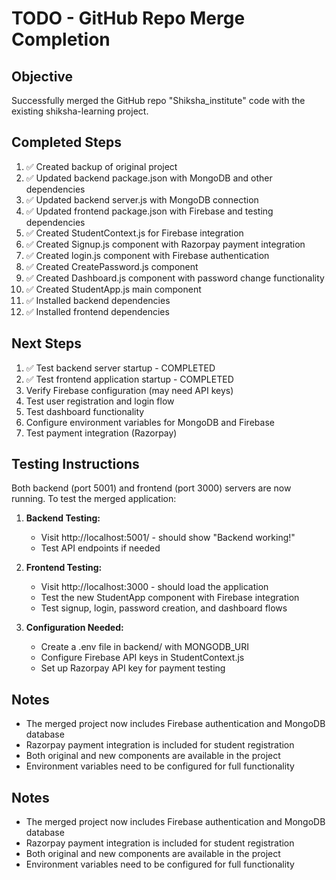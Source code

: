 # TODO - GitHub Repo Merge Completion

## Objective
Successfully merged the GitHub repo "Shiksha_institute" code with the existing shiksha-learning project.

## Completed Steps
1. ✅ Created backup of original project
2. ✅ Updated backend package.json with MongoDB and other dependencies
3. ✅ Updated backend server.js with MongoDB connection
4. ✅ Updated frontend package.json with Firebase and testing dependencies
5. ✅ Created StudentContext.js for Firebase integration
6. ✅ Created Signup.js component with Razorpay payment integration
7. ✅ Created login.js component with Firebase authentication
8. ✅ Created CreatePassword.js component
9. ✅ Created Dashboard.js component with password change functionality
10. ✅ Created StudentApp.js main component
11. ✅ Installed backend dependencies
12. ✅ Installed frontend dependencies

## Next Steps
1. ✅ Test backend server startup - COMPLETED
2. ✅ Test frontend application startup - COMPLETED
3. Verify Firebase configuration (may need API keys)
4. Test user registration and login flow
5. Test dashboard functionality
6. Configure environment variables for MongoDB and Firebase
7. Test payment integration (Razorpay)

## Testing Instructions
Both backend (port 5001) and frontend (port 3000) servers are now running. To test the merged application:

1. **Backend Testing:**
   - Visit http://localhost:5001/ - should show "Backend working!"
   - Test API endpoints if needed

2. **Frontend Testing:**
   - Visit http://localhost:3000 - should load the application
   - Test the new StudentApp component with Firebase integration
   - Test signup, login, password creation, and dashboard flows

3. **Configuration Needed:**
   - Create a .env file in backend/ with MONGODB_URI
   - Configure Firebase API keys in StudentContext.js
   - Set up Razorpay API key for payment testing

## Notes
- The merged project now includes Firebase authentication and MongoDB database
- Razorpay payment integration is included for student registration
- Both original and new components are available in the project
- Environment variables need to be configured for full functionality

## Notes
- The merged project now includes Firebase authentication and MongoDB database
- Razorpay payment integration is included for student registration
- Both original and new components are available in the project
- Environment variables need to be configured for full functionality
